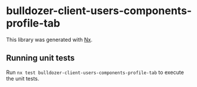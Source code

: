 # bulldozer-client-users-components-profile-tab

This library was generated with [Nx](https://nx.dev).

## Running unit tests

Run `nx test bulldozer-client-users-components-profile-tab` to execute the unit tests.
